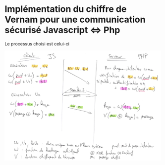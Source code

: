 <h1>Implémentation du chiffre de Vernam pour une communication sécurisé Javascript <=> Php</h1>

Le processus choisi est celui-ci

![alt text](https://raw.githubusercontent.com/PoujadeOlivier/Chiffrement_Vernam_Php_Javascript/main/Processus_chiffrement_client_serveur.jpg) 
